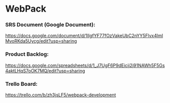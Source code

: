 # WebPack
### SRS Document (Google Document): 
https://docs.google.com/document/d/1lIgfYF77fOzVakeUbC2nYY5Flvx4lmIMvoRKda5Uycg/edit?usp=sharing
### Product Backlog: 
https://docs.google.com/spreadsheets/d/1_J7UgF6P9dEicij2j91NAWh5F5Gs4aktLHqS7oOK7MQ/edit?usp=sharing
### Trello Board: 
https://trello.com/b/zh3jsLF5/webpack-development

